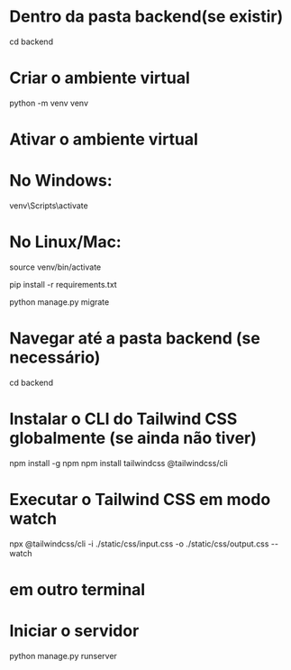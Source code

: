 # Dentro da pasta backend(se existir)
cd backend

# Criar o ambiente virtual
python -m venv venv

# Ativar o ambiente virtual
# No Windows:
venv\Scripts\activate
# No Linux/Mac:
source venv/bin/activate

pip install -r requirements.txt

python manage.py migrate

# Navegar até a pasta backend (se necessário)
cd backend

# Instalar o CLI do Tailwind CSS globalmente (se ainda não tiver)
npm install -g npm
npm install tailwindcss @tailwindcss/cli

# Executar o Tailwind CSS em modo watch
npx @tailwindcss/cli -i ./static/css/input.css -o ./static/css/output.css --watch

# em outro terminal
# Iniciar o servidor
python manage.py runserver